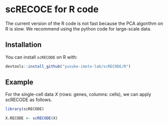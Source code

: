 # scRECOCE for R code
The current version of the R code is not fast because the PCA algorithm on R is slow. We recommend using the python code for large-scale data. 

## Installation

You can install `scRECODE` on R with:

``` r
devtools::install_github("yusuke-imoto-lab/scRECODE/R")
```


## Example
For the single-cell data *X* (rows: genes, columns: cells), we can apply scRECODE as follows. 


``` r
library(scRECODE)

X.RECODE <- scRECODE(X)
```
